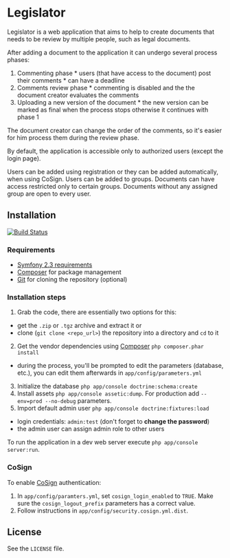 Legislator
========================

Legislator is a web application that aims to help to create documents that needs to be review by multiple people, such as legal documents.

After adding a document to the application it can undergo several process phases:
  1. Commenting phase
    * users (that have access to the document) post their comments
    * can have a deadline
  2. Comments review phase
    * commenting is disabled and the the document creator evaluates the comments
  3. Uploading a new version of the document
    * the new version can be marked as final when the process stops otherwise it continues with phase 1

The document creator can change the order of the comments, so it's easier for him process them during the review phase.

By default, the application is accessible only to authorized users (except the login page).

Users can be added using registration or they can be added automatically, when using CoSign. Users can be added to groups. Documents can have access restricted only to certain groups. Documents without any assigned group are open to every user.


## Installation ##

[![Build Status](https://travis-ci.org/kikoval/legislator.png)](https://travis-ci.org/kikoval/legislator)

### Requirements ###

* [Symfony 2.3 requirements](http://symfony.com/doc/2.3/reference/requirements.html)
* [Composer](http://getcomposer.org/) for package management
* [Git](http://git-scm.com/) for cloning the repository (optional)

### Installation steps ###

1. Grab the code, there are essentially two options for this:
  * get the `.zip` or `.tgz` archive and extract it or
  * clone (`git clone <repo_url>`) the repository into a directory and `cd` to it
2. Get the vendor dependencies using [Composer](http://getcomposer.org/) `php composer.phar install`
  * during the process, you'll be prompted to edit the parameters (database, etc.), you can edit them afterwards in `app/config/parameters.yml`
3. Initialize the database `php app/console doctrine:schema:create`
4. Install assets `php app/console assetic:dump`. For production add `--env=prod --no-debug` parameters.
5. Import default admin user `php app/console doctrine:fixtures:load`
  * login credentials: `admin:test` (don't forget to **change the password**)
  * the admin user can assign admin role to other users

To run the application in a dev web server execute `php app/console server:run`.

### CoSign ###

To enable [CoSign](http://www.weblogin.org/) authentication:

1. In `app/config/paramters.yml`, set `cosign_login_enabled` to `TRUE`. Make sure the `cosign_logout_prefix` parameters has a correct value.
2. Follow instructions in `app/config/security.cosign.yml.dist`.


## License ##

See the `LICENSE` file.
